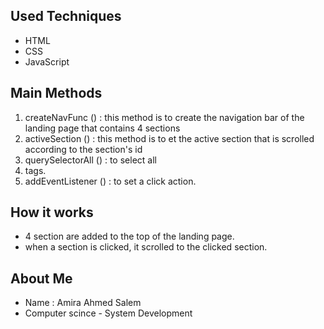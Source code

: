 

## Used Techniques

- HTML
- CSS
- JavaScript

##  Main Methods
1. createNavFunc () :  this method is to create the navigation bar of the landing page that contains 4 sections 
2. activeSection () :  this method is to et the active section that is scrolled according to the section's id
3. querySelectorAll () : to select all <li> tags.
4. addEventListener () : to set a click action.

## How it works

- 4 section are added to the top of the landing page.
- when a section is clicked, it scrolled to the clicked section.

## About Me
- Name : Amira Ahmed Salem 
- Computer scince - System Development


